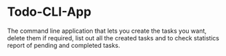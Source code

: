 # Todo-CLI-App
The command line application that lets you create the tasks you want, delete them if required, list out all the created tasks and to check statistics report of pending and completed tasks.
